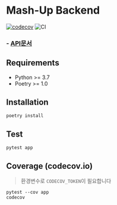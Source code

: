 # Mash-Up Backend

[![codecov](https://codecov.io/gh/LeeHanYeong/Mash-Up-Backend/branch/master/graph/badge.svg)](https://codecov.io/gh/LeeHanYeong/Mash-Up-Backend) ![CI](https://github.com/LeeHanYeong/Mash-Up-Backend/workflows/CI/badge.svg)

### - [API문서](https://mashup.lhy.kr/doc/)



## Requirements

- Python >= 3.7
- Poetry >= 1.0



## Installation

```
poetry install
```



## Test

```
pytest app
```



## Coverage (codecov.io)

> 환경변수로 `CODECOV_TOKEN`이 필요합니다

```
pytest --cov app
codecov
```

